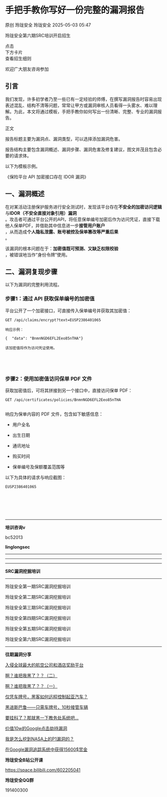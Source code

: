 #  手把手教你写好一份完整的漏洞报告   
原创 玲珑安全  玲珑安全   2025-05-03 05:47  
  
玲珑安全第六期SRC培训开启招生  
  
点击  
下方卡片  
查看招生细则  
  
欢迎广大朋友咨询参加  
[](https://mp.weixin.qq.com/s?__biz=Mzg4NjY3OTQ3NA==&mid=2247486842&idx=1&sn=e2839892a4c331387be5a704bf28bb61&scene=21#wechat_redirect)  
  
## 引言  
  
我们发现，许多初学者乃至一些已有一定经验的师傅，在撰写漏洞报告时容易出现表述混乱、结构不清等问题，常常让甲方或漏洞审核人员看得一头雾水、难以理解。为此，本文将通过模板，手把手教你如何写出一份清晰、完整、专业的漏洞报告。  
  
正文  
  
报告标题主要为漏洞点、漏洞类型，可以选择添加漏洞危害。  
  
报告结构主要包含漏洞概述、漏洞步骤、漏洞危害及修复建议，图文并茂且包含必要的请求体。  
  
以下为模板示例。  
  
《保险平台 API 加密接口存在 IDOR 漏洞》  
  
## 一、漏洞概述  
  
在对某活动注册保护服务进行安全测试时，发现该平台存在**不安全的加密访问逻辑**  
与**IDOR（不安全直接对象引用）漏洞**  
。攻击者可通过平台公开的API，将任意保单编号加密后作为访问凭证，直接下载他人保单PDF，并借助其中信息进一步**接管用户账户**  
，从而造成**个人隐私泄露、账号被控及保单篡改等严重后果**  
。  
  
  
该漏洞的根本问题在于：**加密值既可预测、又缺乏权限校验**  
，被错误地当作“身份令牌”使用。  
  
## 二、漏洞复现步骤  
  
以下为漏洞的完整利用流程。  
  
### 步骤1：通过 API 获取保单编号的加密值  
  
平台公开了一个加密接口，可直接传入保单编号并获取其加密值：  
```
GET /api/claims/encrypt?text=EUSP2386401065
```  
```
响应示例：
```  
```
{  "data": "BnmnNGD6EFL2Eeo85nTHA"}
```  
```
该加密值将作为访问凭证使用。
```  
```

```  
```
```  
```
```  
```

```  
### 步骤2：使用加密值访问保单 PDF 文件  
  
获取加密值后，可将其拼接到另一个接口中，直接访问保单 PDF：  
```
GET /api/certificates/policies/BnmnNGD6EFL2Eeo85nTHA
```  
```

```  
  
响应为保单内容的 PDF 文件，包含如下敏感信息：  
- 用户全名  
  
- 出生日期  
  
- 通讯地址  
  
- 购买时间  
  
- 保单编号及保额覆盖范围等  
  
以下为具体的请求与响应截图：  
```
EUSP2386401065
```  
```
```  
```
```  
```
```  
```
```  
```
```  
```
```  
  
  
****  
**培训咨询v**  
  
  
bc52013   
  
  
  
**linglongsec**  
  
****  
****  
****  
**SRC漏洞挖掘培训**  
  
****  
玲珑安全第一期SRC漏洞挖掘培训  
  
  
玲珑安全第二期SRC漏洞挖掘培训  
  
  
玲珑安全第三期SRC漏洞挖掘培训  
  
  
玲珑安全第四期SRC漏洞挖掘培训  
  
  
玲珑安全第五期SRC漏洞挖掘培训  
  
  
玲珑安全第六期SRC漏洞挖掘培训  
  
  
****  
**往期漏洞分享**  
  
  
[入侵全球最大的航空公司和酒店奖励平台](https://mp.weixin.qq.com/s?__biz=Mzg4NjY3OTQ3NA==&mid=2247486932&idx=1&sn=2637bc5362a6baebe08c97de465d8ab7&scene=21#wechat_redirect)  
  
  
  
[啊？谁把我黑了？？（二）](https://mp.weixin.qq.com/s?__biz=Mzg4NjY3OTQ3NA==&mid=2247486901&idx=1&sn=e37d94d6331114f0a1f78f4f40c8fb5c&scene=21#wechat_redirect)  
  
  
  
[啊？谁把我黑了？？（一）](https://mp.weixin.qq.com/s?__biz=Mzg4NjY3OTQ3NA==&mid=2247486885&idx=1&sn=c40e614c67e8829e30bbc6df7f7a1ba2&scene=21#wechat_redirect)  
  
  
  
[仅凭车牌号，黑客如何远程控制起亚汽车？](https://mp.weixin.qq.com/s?__biz=Mzg4NjY3OTQ3NA==&mid=2247486873&idx=1&sn=43f50a3cc083c19519786a2febe161cb&scene=21#wechat_redirect)  
  
  
  
[黑进斯巴鲁——只需车牌号，10秒接管车辆](https://mp.weixin.qq.com/s?__biz=Mzg4NjY3OTQ3NA==&mid=2247486860&idx=1&sn=468f0cbffdbbc77dba97f69d9d73dc04&scene=21#wechat_redirect)  
  
  
  
[要挂科了？那就黑一下教务处系统吧...](https://mp.weixin.qq.com/s?__biz=Mzg4NjY3OTQ3NA==&mid=2247486677&idx=1&sn=66f24e57c29ed5efa98599452843fd71&scene=21#wechat_redirect)  
  
  
  
[价值10w的Google点击劫持漏洞](https://mp.weixin.qq.com/s?__biz=Mzg4NjY3OTQ3NA==&mid=2247486716&idx=1&sn=360e3382bd90ee5e9748403f5a97ee0e&scene=21#wechat_redirect)  
  
  
  
[我是怎么挖到NASA上的P1漏洞的？](https://mp.weixin.qq.com/s?__biz=Mzg4NjY3OTQ3NA==&mid=2247486638&idx=1&sn=f2a05325219ca8f94f46d75a7fe1f21f&scene=21#wechat_redirect)  
  
  
  
[在Google漏洞追踪系统中获得15600$赏金](https://mp.weixin.qq.com/s?__biz=Mzg4NjY3OTQ3NA==&mid=2247486630&idx=1&sn=662d9b1191b1c7a651e770f086b83d68&scene=21#wechat_redirect)  
  
  
  
  
**玲珑安全B站公开课**  
  
https://space.bilibili.com/602205041  
  
  
  
**玲珑安全QQ群**  
  
191400300  
  
  
